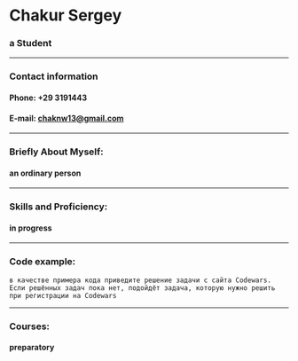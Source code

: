 # Chakur Sergey
### a Student
___
### Contact information
#### Phone:  +29 3191443
#### E-mail:  chaknw13@gmail.com
___
### Briefly About Myself:
#### an ordinary person
___
### Skills and Proficiency:
#### in progress
___
### Code example:
```
в качестве примера кода приведите решение задачи с сайта Codewars.
Если решённых задач пока нет, подойдёт задача, которую нужно решить при регистрации на Codewars
```
___
### Courses:
#### preparatory
